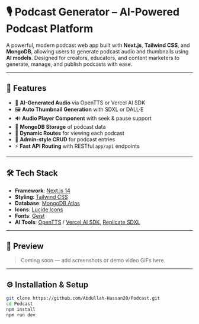 # 🎙️ Podcast Generator – AI-Powered Podcast Platform

A powerful, modern podcast web app built with **Next.js**, **Tailwind CSS**, and **MongoDB**, allowing users to generate podcast audio and thumbnails using **AI models**. Designed for creators, educators, and content marketers to generate, manage, and publish podcasts with ease.

---

## 🚀 Features

- 🧠 **AI-Generated Audio** via OpenTTS or Vercel AI SDK
- 🖼️ **Auto Thumbnail Generation** with SDXL or DALL·E
- 🔊 **Audio Player Component** with seek & pause support
- 📁 **MongoDB Storage** of podcast data
- 📝 **Dynamic Routes** for viewing each podcast
- 🧰 **Admin-style CRUD** for podcast entries
- ⚡ **Fast API Routing** with RESTful `app/api` endpoints

---

## 🛠️ Tech Stack

- **Framework**: [Next.js 14](https://nextjs.org/)
- **Styling**: [Tailwind CSS](https://tailwindcss.com/)
- **Database**: [MongoDB Atlas](https://www.mongodb.com/atlas)
- **Icons**: [Lucide Icons](https://lucide.dev/)
- **Fonts**: [Geist](https://vercel.com/fonts/geist)
- **AI Tools**: [OpenTTS](https://github.com/synesthesiam/opentts) / [Vercel AI SDK](https://sdk.vercel.ai), [Replicate SDXL](https://replicate.com/stability-ai/sdxl)

---

## 📸 Preview

> Coming soon — add screenshots or demo video GIFs here.

---

## ⚙️ Installation & Setup

```bash
git clone https://github.com/Abdullah-Hassan20/Podcast.git
cd Podcast
npm install
npm run dev

